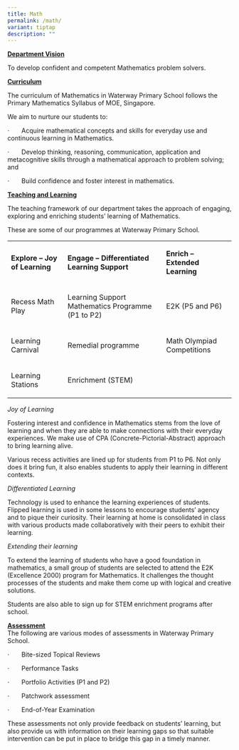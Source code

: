 ```yaml
---
title: Math
permalink: /math/
variant: tiptap
description: ""
---
```

<p><strong><u>Department Vision</u></strong>
</p>
<p>To develop confident and competent Mathematics problem solvers.</p>
<p><strong><u>Curriculum</u></strong>
</p>
<p>The curriculum of Mathematics in Waterway Primary School follows the Primary
Mathematics Syllabus of MOE, Singapore.</p>
<p>We aim to nurture our students to:</p>
<p>·&nbsp;&nbsp;&nbsp;&nbsp;&nbsp;&nbsp; Acquire mathematical concepts and
skills for everyday use and continuous learning in Mathematics.</p>
<p>·&nbsp;&nbsp;&nbsp;&nbsp;&nbsp;&nbsp; Develop thinking, reasoning, communication,
application and metacognitive skills through a mathematical approach to
problem solving; and</p>
<p>·&nbsp;&nbsp;&nbsp;&nbsp;&nbsp;&nbsp; Build confidence and foster interest
in mathematics.</p>
<p></p>
<p><strong><u>Teaching and Learning</u></strong>
</p>
<p>The teaching framework of our department takes the approach of engaging,
exploring and enriching students’ learning of Mathematics.</p>
<p>These are some of our programmes at Waterway Primary School.</p>
<table style="minWidth: 75px">
<colgroup>
<col>
<col>
<col>
</colgroup>
<tbody>
<tr>
<td rowspan="1" colspan="1">
<p><strong>Explore – Joy of Learning</strong>
</p>
</td>
<td rowspan="1" colspan="1">
<p><strong>Engage – Differentiated Learning Support</strong>
</p>
</td>
<td rowspan="1" colspan="1">
<p><strong>Enrich – Extended Learning</strong>
</p>
</td>
</tr>
<tr>
<td rowspan="1" colspan="1">
<p>Recess Math Play</p>
</td>
<td rowspan="1" colspan="1">
<p>Learning Support Mathematics Programme (P1 to P2)</p>
</td>
<td rowspan="1" colspan="1">
<p>E2K (P5 and P6)</p>
</td>
</tr>
<tr>
<td rowspan="1" colspan="1">
<p>Learning Carnival</p>
</td>
<td rowspan="1" colspan="1">
<p>Remedial programme</p>
</td>
<td rowspan="1" colspan="1">
<p>Math Olympiad Competitions</p>
</td>
</tr>
<tr>
<td rowspan="1" colspan="1">
<p>Learning Stations</p>
</td>
<td rowspan="1" colspan="1">
<p>Enrichment (STEM)</p>
</td>
<td rowspan="1" colspan="1">
<p></p>
</td>
</tr>
</tbody>
</table>
<p><em>Joy of Learning</em>
</p>
<p>Fostering interest and confidence in Mathematics stems from the love of
learning and when they are able to make connections with their everyday
experiences. We make use of CPA (Concrete-Pictorial-Abstract) approach
to bring learning alive.</p>
<p></p>
<p>Various recess activities are lined up for students from P1 to P6. Not
only does it bring fun, it also enables students to apply their learning
in different contexts.</p>
<p></p>
<p><em>Differentiated Learning</em>
</p>
<p>Technology is used to enhance the learning experiences of students. Flipped
learning is used in some lessons to encourage students’ agency and to pique
their curiosity. Their learning at home is consolidated in class with various
products made collaboratively with their peers to exhibit their learning.</p>
<p><em>Extending their learning</em>
</p>
<p>To extend the learning of students who have a good foundation in mathematics,
a small group of students are selected to attend the E2K (Excellence 2000)
program for Mathematics. It challenges the thought processes of the students
and make them come up with logical and creative solutions.</p>
<p>Students are also able to sign up for STEM enrichment programs after school.</p>
<p></p>
<p><strong><u>Assessment</u></strong> 
<br>The following are various modes of assessments in Waterway Primary School.</p>
<p>·&nbsp;&nbsp;&nbsp;&nbsp;&nbsp;&nbsp; Bite-sized Topical Reviews</p>
<p>·&nbsp;&nbsp;&nbsp;&nbsp;&nbsp;&nbsp; Performance Tasks</p>
<p>·&nbsp;&nbsp;&nbsp;&nbsp;&nbsp;&nbsp; Portfolio Activities (P1 and P2)</p>
<p>·&nbsp;&nbsp;&nbsp;&nbsp;&nbsp;&nbsp; Patchwork assessment</p>
<p>·&nbsp;&nbsp;&nbsp;&nbsp;&nbsp;&nbsp; End-of-Year Examination</p>
<p>These assessments not only provide feedback on students’ learning, but
also provide us with information on their learning gaps so that suitable
intervention can be put in place to bridge this gap in a timely manner.&nbsp;</p>
<p></p>
<p></p>
<p></p>